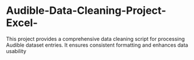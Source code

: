 # Audible-Data-Cleaning-Project-Excel-
This project provides a comprehensive data cleaning script for processing Audible dataset entries. It ensures consistent formatting and enhances data usability
